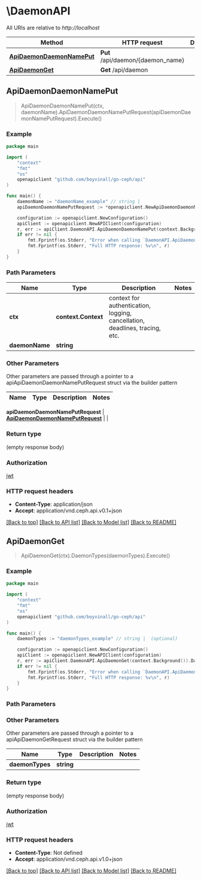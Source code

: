 # \DaemonAPI

All URIs are relative to *http://localhost*

Method | HTTP request | Description
------------- | ------------- | -------------
[**ApiDaemonDaemonNamePut**](DaemonAPI.md#ApiDaemonDaemonNamePut) | **Put** /api/daemon/{daemon_name} | 
[**ApiDaemonGet**](DaemonAPI.md#ApiDaemonGet) | **Get** /api/daemon | 



## ApiDaemonDaemonNamePut

> ApiDaemonDaemonNamePut(ctx, daemonName).ApiDaemonDaemonNamePutRequest(apiDaemonDaemonNamePutRequest).Execute()



### Example

```go
package main

import (
	"context"
	"fmt"
	"os"
	openapiclient "github.com/boyvinall/go-ceph/api"
)

func main() {
	daemonName := "daemonName_example" // string | 
	apiDaemonDaemonNamePutRequest := *openapiclient.NewApiDaemonDaemonNamePutRequest() // ApiDaemonDaemonNamePutRequest |  (optional)

	configuration := openapiclient.NewConfiguration()
	apiClient := openapiclient.NewAPIClient(configuration)
	r, err := apiClient.DaemonAPI.ApiDaemonDaemonNamePut(context.Background(), daemonName).ApiDaemonDaemonNamePutRequest(apiDaemonDaemonNamePutRequest).Execute()
	if err != nil {
		fmt.Fprintf(os.Stderr, "Error when calling `DaemonAPI.ApiDaemonDaemonNamePut``: %v\n", err)
		fmt.Fprintf(os.Stderr, "Full HTTP response: %v\n", r)
	}
}
```

### Path Parameters


Name | Type | Description  | Notes
------------- | ------------- | ------------- | -------------
**ctx** | **context.Context** | context for authentication, logging, cancellation, deadlines, tracing, etc.
**daemonName** | **string** |  | 

### Other Parameters

Other parameters are passed through a pointer to a apiApiDaemonDaemonNamePutRequest struct via the builder pattern


Name | Type | Description  | Notes
------------- | ------------- | ------------- | -------------

 **apiDaemonDaemonNamePutRequest** | [**ApiDaemonDaemonNamePutRequest**](ApiDaemonDaemonNamePutRequest.md) |  | 

### Return type

 (empty response body)

### Authorization

[jwt](../README.md#jwt)

### HTTP request headers

- **Content-Type**: application/json
- **Accept**: application/vnd.ceph.api.v0.1+json

[[Back to top]](#) [[Back to API list]](../README.md#documentation-for-api-endpoints)
[[Back to Model list]](../README.md#documentation-for-models)
[[Back to README]](../README.md)


## ApiDaemonGet

> ApiDaemonGet(ctx).DaemonTypes(daemonTypes).Execute()





### Example

```go
package main

import (
	"context"
	"fmt"
	"os"
	openapiclient "github.com/boyvinall/go-ceph/api"
)

func main() {
	daemonTypes := "daemonTypes_example" // string |  (optional)

	configuration := openapiclient.NewConfiguration()
	apiClient := openapiclient.NewAPIClient(configuration)
	r, err := apiClient.DaemonAPI.ApiDaemonGet(context.Background()).DaemonTypes(daemonTypes).Execute()
	if err != nil {
		fmt.Fprintf(os.Stderr, "Error when calling `DaemonAPI.ApiDaemonGet``: %v\n", err)
		fmt.Fprintf(os.Stderr, "Full HTTP response: %v\n", r)
	}
}
```

### Path Parameters



### Other Parameters

Other parameters are passed through a pointer to a apiApiDaemonGetRequest struct via the builder pattern


Name | Type | Description  | Notes
------------- | ------------- | ------------- | -------------
 **daemonTypes** | **string** |  | 

### Return type

 (empty response body)

### Authorization

[jwt](../README.md#jwt)

### HTTP request headers

- **Content-Type**: Not defined
- **Accept**: application/vnd.ceph.api.v1.0+json

[[Back to top]](#) [[Back to API list]](../README.md#documentation-for-api-endpoints)
[[Back to Model list]](../README.md#documentation-for-models)
[[Back to README]](../README.md)


